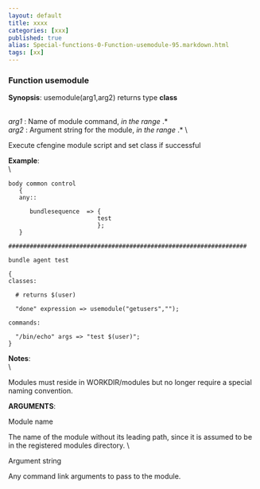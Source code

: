 ```yaml
---
layout: default
title: xxxx
categories: [xxx]
published: true
alias: Special-functions-0-Function-usemodule-95.markdown.html
tags: [xx]
---
```


### Function usemodule

**Synopsis**: usemodule(arg1,arg2) returns type **class**

\
 *arg1* : Name of module command, *in the range* .\* \
 *arg2* : Argument string for the module, *in the range* .\* \

Execute cfengine module script and set class if successful

**Example**:\
 \

    body common control
       {
       any::

          bundlesequence  => {
                             test
                             };
       }

    ###################################################################

    bundle agent test

    {
    classes:

      # returns $(user)

      "done" expression => usemodule("getusers","");

    commands:

      "/bin/echo" args => "test $(user)";
    }

**Notes**:\
 \

Modules must reside in WORKDIR/modules but no longer require a special
naming convention.

**ARGUMENTS**:

Module name

The name of the module without its leading path, since it is assumed to
be in the registered modules directory. \

Argument string

Any command link arguments to pass to the module.
